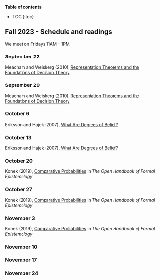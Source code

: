 **Table of contents** 
* TOC
{:toc}

## Fall 2023 - Schedule and readings

We meet on Fridays 11AM - 1PM. 

### September 22

Meacham and  Weisberg (2010), [Representation Theorems and the Foundations of
Decision Theory](https://drive.google.com/file/d/11ovOEKqHQ2MgLIUZzwi1ZtQUi2eo1n7l/view?usp=sharing
)

### September 29

Meacham and  Weisberg (2010), [Representation Theorems and the Foundations of
Decision Theory](https://drive.google.com/file/d/11ovOEKqHQ2MgLIUZzwi1ZtQUi2eo1n7l/view?usp=sharing
)

### October 6

Eriksson and Hajek (2007), [What Are Degrees of Belief?](https://link.springer.com/content/pdf/10.1007/s11225-007-9059-4.pdf
)

### October 13

Eriksson and Hajek (2007), [What Are Degrees of Belief?](https://link.springer.com/content/pdf/10.1007/s11225-007-9059-4.pdf
)

### October 20

Konek (2019), [Comparative Probabilities](https://philarchive.org/archive/KONCP) in *The Open Handbook of Formal Epistemology*

### October 27

Konek (2019), [Comparative Probabilities](https://philarchive.org/archive/KONCP) in *The Open Handbook of Formal Epistemology*


### November 3

Konek (2019), [Comparative Probabilities](https://philarchive.org/archive/KONCP) in *The Open Handbook of Formal Epistemology*


### November 10

### November 17

### November 24



